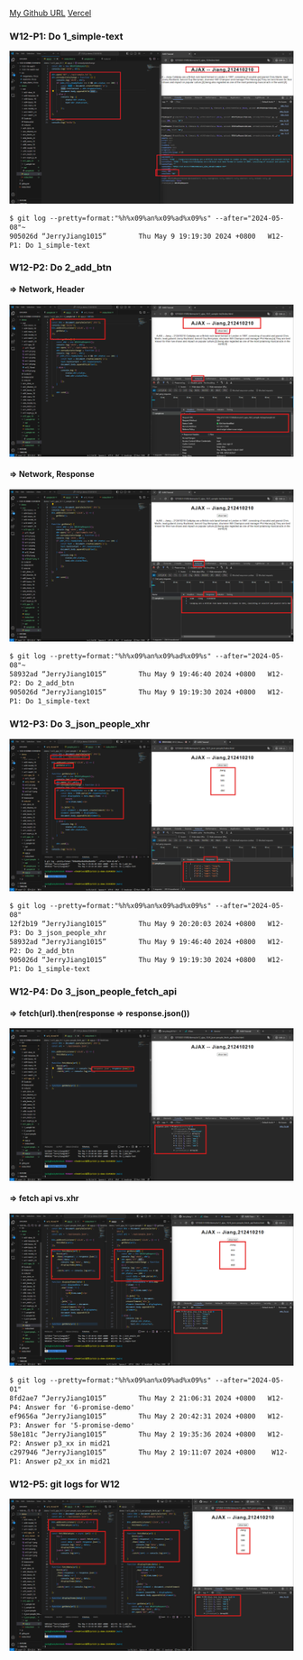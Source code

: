 [My Github URL](https://github.com/JerryJiang1115/1122-js-demo-212411211)
[Vercel](https://1122-js-demo-212411211.vercel.app/#)

### W12-P1: Do 1_simple-text

![](w12-p1.png)

```
$ git log --pretty=format:"%h%x09%an%x09%ad%x09%s" --after="2024-05-08"~
905026d “JerryJiang1015”        Thu May 9 19:19:30 2024 +0800   W12-P1: Do 1_simple-text
```

### W12-P2: Do 2_add_btn
 
#### => Network, Header
 
![](w12-p2-1.png)
 
#### => Network, Response
 
![](w12-p2-2.png)
 
```
$ git log --pretty=format:"%h%x09%an%x09%ad%x09%s" --after="2024-05-08"~
58932ad “JerryJiang1015”        Thu May 9 19:46:40 2024 +0800   W12-P2: Do 2_add_btn
905026d “JerryJiang1015”        Thu May 9 19:19:30 2024 +0800   W12-P1: Do 1_simple-text

```

### W12-P3: Do 3_json_people_xhr
 
![](w12-p3.png)

```
$ git log --pretty=format:"%h%x09%an%x09%ad%x09%s" --after="2024-05-08"
12f2b19 “JerryJiang1015”        Thu May 9 20:20:03 2024 +0800   W12-P3: Do 3_json_people_xhr
58932ad “JerryJiang1015”        Thu May 9 19:46:40 2024 +0800   W12-P2: Do 2_add_btn       
905026d “JerryJiang1015”        Thu May 9 19:19:30 2024 +0800   W12-P1: Do 1_simple-text  

```

### W12-P4: Do 3_json_people_fetch_api
 
#### => fetch(url).then(response => response.json())
 
![](w12-p4-1.png)
 
#### => fetch api vs.xhr
 
![](w12-p4-2.png)

```
$ git log --pretty=format:"%h%x09%an%x09%ad%x09%s" --after="2024-05-01"
8fd2ae7 “JerryJiang1015”        Thu May 2 21:06:31 2024 +0800   W12-P4: Answer for '6-promise-demo'
ef9656a “JerryJiang1015”        Thu May 2 20:42:31 2024 +0800   W12-P3: Answer for '5-promise-demo'
58e181c “JerryJiang1015”        Thu May 2 19:35:36 2024 +0800   W12-P2: Answer p3_xx in mid21
c297946 “JerryJiang1015”        Thu May 2 19:11:07 2024 +0800    W12-P1: Answer p2_xx in mid21

```

### W12-P5: git logs for W12

![](w12-p5.png)

```

```
